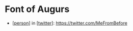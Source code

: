 # Font of Augurs
- [[person]] in [[twitter]]: https://twitter.com/MeFromBefore

[//begin]: # "Autogenerated link references for markdown compatibility"
[person]: person "Person"
[twitter]: twitter "Twitter"
[//end]: # "Autogenerated link references"
